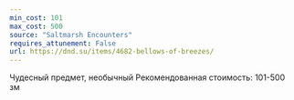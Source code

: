 ```yaml
---
min_cost: 101
max_cost: 500
source: "Saltmarsh Encounters"
requires_attunement: False
url: https://dnd.su/items/4682-bellows-of-breezes/
---
```


Чудесный предмет, необычный
Рекомендованная стоимость: 101-500 зм